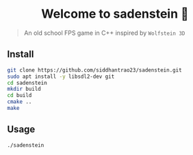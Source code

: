 <h1 align="center">Welcome to sadenstein 👋</h1>
<p>
</p>

> An old school FPS game in C++ inspired by `Wolfstein 3D`

## Install

```sh
git clone https://github.com/siddhantrao23/sadenstein.git
sudo apt install -y libsdl2-dev git
cd sadenstein
mkdir build
cd build
cmake ..
make
```

## Usage

```sh
./sadenstein
```
